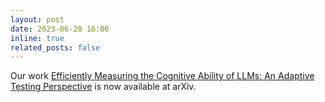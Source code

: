 ```yaml
---
layout: post
date: 2023-06-20 16:00
inline: true
related_posts: false
---
```


Our work [Efficiently Measuring the Cognitive Ability of LLMs: An Adaptive Testing Perspective](https://arxiv.org/abs/2306.10512) is now available at arXiv.
